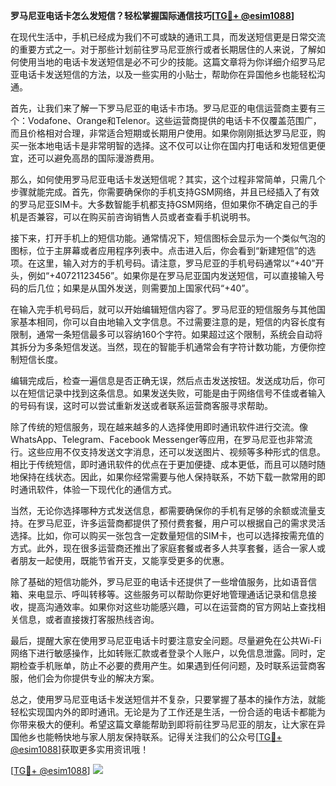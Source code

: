 **罗马尼亚电话卡怎么发短信？轻松掌握国际通信技巧[[TG💪+ @esim1088](https://t.me/s/esim1088)]**

在现代生活中，手机已经成为我们不可或缺的通讯工具，而发送短信更是日常交流的重要方式之一。对于那些计划前往罗马尼亚旅行或者长期居住的人来说，了解如何使用当地的电话卡发送短信是必不可少的技能。这篇文章将为你详细介绍罗马尼亚电话卡发送短信的方法，以及一些实用的小贴士，帮助你在异国他乡也能轻松沟通。

首先，让我们来了解一下罗马尼亚的电话卡市场。罗马尼亚的电信运营商主要有三个：Vodafone、Orange和Telenor。这些运营商提供的电话卡不仅覆盖范围广，而且价格相对合理，非常适合短期或长期用户使用。如果你刚刚抵达罗马尼亚，购买一张本地电话卡是非常明智的选择。这不仅可以让你在国内打电话和发短信更便宜，还可以避免高昂的国际漫游费用。

那么，如何使用罗马尼亚电话卡发送短信呢？其实，这个过程非常简单，只需几个步骤就能完成。首先，你需要确保你的手机支持GSM网络，并且已经插入了有效的罗马尼亚SIM卡。大多数智能手机都支持GSM网络，但如果你不确定自己的手机是否兼容，可以在购买前咨询销售人员或者查看手机说明书。

接下来，打开手机上的短信功能。通常情况下，短信图标会显示为一个类似气泡的图标，位于主屏幕或者应用程序列表中。点击进入后，你会看到“新建短信”的选项。在这里，输入对方的手机号码。请注意，罗马尼亚的手机号码通常以“+40”开头，例如“+40721123456”。如果你是在罗马尼亚国内发送短信，可以直接输入号码的后几位；如果是从国外发送，则需要加上国家代码“+40”。

在输入完手机号码后，就可以开始编辑短信内容了。罗马尼亚的短信服务与其他国家基本相同，你可以自由地输入文字信息。不过需要注意的是，短信的内容长度有限制，通常一条短信最多可以容纳160个字符。如果超过这个限制，系统会自动将其拆分为多条短信发送。当然，现在的智能手机通常会有字符计数功能，方便你控制短信长度。

编辑完成后，检查一遍信息是否正确无误，然后点击发送按钮。发送成功后，你可以在短信记录中找到这条信息。如果发送失败，可能是由于网络信号不佳或者输入的号码有误，这时可以尝试重新发送或者联系运营商客服寻求帮助。

除了传统的短信服务，现在越来越多的人选择使用即时通讯软件进行交流。像WhatsApp、Telegram、Facebook Messenger等应用，在罗马尼亚也非常流行。这些应用不仅支持发送文字消息，还可以发送图片、视频等多种形式的信息。相比于传统短信，即时通讯软件的优点在于更加便捷、成本更低，而且可以随时随地保持在线状态。因此，如果你经常需要与他人保持联系，不妨下载一款常用的即时通讯软件，体验一下现代化的通信方式。

当然，无论你选择哪种方式发送信息，都需要确保你的手机有足够的余额或流量支持。在罗马尼亚，许多运营商都提供了预付费套餐，用户可以根据自己的需求灵活选择。比如，你可以购买一张包含一定数量短信的SIM卡，也可以选择按需充值的方式。此外，现在很多运营商还推出了家庭套餐或者多人共享套餐，适合一家人或者朋友一起使用，既能节省开支，又能享受更多的优惠。

除了基础的短信功能外，罗马尼亚的电话卡还提供了一些增值服务，比如语音信箱、来电显示、呼叫转移等。这些服务可以帮助你更好地管理通话记录和信息接收，提高沟通效率。如果你对这些功能感兴趣，可以在运营商的官方网站上查找相关信息，或者直接拨打客服热线咨询。

最后，提醒大家在使用罗马尼亚电话卡时要注意安全问题。尽量避免在公共Wi-Fi网络下进行敏感操作，比如转账汇款或者登录个人账户，以免信息泄露。同时，定期检查手机账单，防止不必要的费用产生。如果遇到任何问题，及时联系运营商客服，他们会为你提供专业的解决方案。

总之，使用罗马尼亚电话卡发送短信并不复杂，只要掌握了基本的操作方法，就能轻松实现国内外的即时通讯。无论是为了工作还是生活，一份合适的电话卡都能为你带来极大的便利。希望这篇文章能帮助到即将前往罗马尼亚的朋友，让大家在异国他乡也能畅快地与家人朋友保持联系。记得关注我们的公众号[[TG💪+ @esim1088](https://t.me/s/esim1088)]获取更多实用资讯哦！

[[TG💪+ @esim1088](https://t.me/s/esim1088)] ![](https://i.postimg.cc/4NQfJmqS/Snipaste-2025-05-13-00-14-12.png)